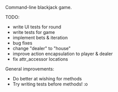 Command-line blackjack game.

TODO: 

* write UI tests for round
* write tests for game
* implement bets & iteration
* bug fixes
* change "dealer" to "house"
* improve action encapsulation to player & dealer
* fix attr_accessor locations

General improvements:

* Do better at wishing for methods
* Try writing tests before methods! :o
